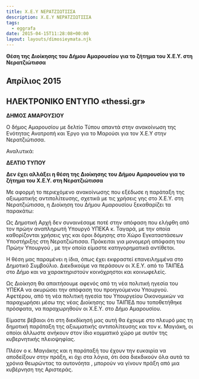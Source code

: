 ```yaml
---
title: Χ.Ε.Υ ΝΕΡΑΤΖΙΩΤΙΣΣΑ
description: Χ.Ε.Υ ΝΕΡΑΤΖΙΩΤΙΣΣΑ
tags:
  - eggrafa
date: 2015-04-15T11:28:08+00:00
layout: layouts/dimosieymata.njk
---
```

**Θέση της Διοίκησης του Δήμου Αμαρουσίου για το ζήτημα του Χ.Ε.Υ. στη Νερατζιώτισσα**
<!-- excerpt -->
## Απρίλιος 2015

## ΗΛΕΚΤΡΟΝΙΚΟ ΕΝΤΥΠΟ «thessi.gr»

**ΔΗΜΟΣ ΑΜΑΡΟΥΣΙΟΥ**

Ο δήμος Αμαρουσίου με δελτίο Τύπου απαντά στην ανακοίνωση της Ενότητας Ανατροπή και Έργο για το Μαρούσι για τον Χ.Ε.Υ στην Νερατζιώτισσα.

Αναλυτικά:

**ΔΕΛΤΙΟ ΤΥΠΟΥ**

**Δεν έχει αλλάξει η θέση της Διοίκησης του Δήμου Αμαρουσίου για το ζήτημα του Χ.Ε.Υ. στη Νερατζιώτισσα**

Με αφορμή το περιεχόμενο ανακοίνωσης που εξέδωσε η παράταξη της αξιωματικής αντιπολίτευσης, σχετικά με τις χρήσεις γης στο Χ.Ε.Υ. στη Νερατζιώτισσα, η Διοίκηση του Δήμου Αμαρουσίου ξεκαθαρίζει τα παρακάτω:

Ως Δημοτική Αρχή δεν συναινέσαμε ποτέ στην απόφαση που ελήφθη από τον πρώην αναπληρωτή Υπουργό ΥΠΕΚΑ κ. Ταγαρά, με την οποία καθορίζονται χρήσεις γης και όροι δόμησης στο Χώρο Εγκαταστάσεων Υποστήριξης στη Νερατζιώτισσα. Πρόκειται για μονομερή απόφαση του Πρώην Υπουργού , με την οποία είμαστε κατηγορηματικά αντίθετοι.

Η θέση μας παραμένει η ίδια, όπως έχει εκφραστεί επανειλημμένα στο Δημοτικό Συμβούλιο. Διεκδικούμε να περάσουν οι Χ.Ε.Υ. από το ΤΑΙΠΕΔ στο Δήμο και να χαρακτηριστούν κοινόχρηστοι και κοινωφελείς.

Ως Διοίκηση θα απαιτήσουμε αφενός από τη νέα πολιτική ηγεσία του ΥΠΕΚΑ να ακυρώσει την απόφαση του προηγούμενου Υπουργού. Αφετέρου, από τη νέα πολιτική ηγεσία του Υπουργείου Οικονομικών να παραχωρήσει μέσω της νέας Διοίκησης του ΤΑΙΠΕΔ που τοποθετήθηκε πρόσφατα, να παραχωρηθούν οι Χ.Ε.Υ. στο Δήμο Αμαρουσίου.

Είμαστε βέβαιοι ότι στη διεκδίκησή μας αυτή θα έχουμε στο πλευρό μας τη δημοτική παράταξη της αξιωματικής αντιπολίτευσης και τον κ. Μαγιάκη, οι οποίοι άλλωστε ανήκουν στον ίδιο κομματικό χώρο με αυτόν της κυβερνητικής πλειοψηφίας.

Πλέον ο κ. Μαγιάκης και η παράταξή του έχουν την ευκαιρία να αποδείξουν στην πράξη, κι όχι στα λόγια, ότι όσα διεκδικούν όλα αυτά τα χρόνια θεωρώντας τα αυτονόητα , μπορούν να γίνουν πράξη από μια κυβέρνηση της Αριστεράς.
